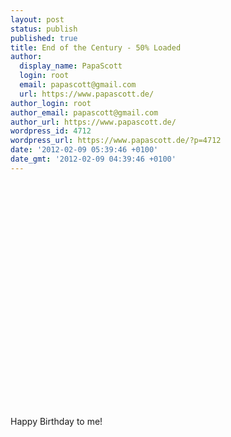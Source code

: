 ```yaml
---
layout: post
status: publish
published: true
title: End of the Century - 50% Loaded
author:
  display_name: PapaScott
  login: root
  email: papascott@gmail.com
  url: https://www.papascott.de/
author_login: root
author_email: papascott@gmail.com
author_url: https://www.papascott.de/
wordpress_id: 4712
wordpress_url: https://www.papascott.de/?p=4712
date: '2012-02-09 05:39:46 +0100'
date_gmt: '2012-02-09 04:39:46 +0100'
---
```

<p><object style="height: 390px; width: 640px"><param name="movie" value="http://www.youtube.com/v/kJizV-d3sEQ?version=3&feature=player_detailpage"><param name="allowFullScreen" value="true"><param name="allowScriptAccess" value="always"><embed src="https://www.youtube.com/v/kJizV-d3sEQ?version=3&feature=player_detailpage" type="application/x-shockwave-flash" allowfullscreen="true" allowScriptAccess="always" width="480" height="360"></object></p>
<p>Happy Birthday to me!</p>
